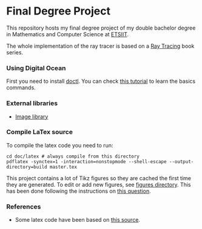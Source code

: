# Final Degree Project

This repository hosts my final degree project of my double bachelor degree in Mathematics and Computer Science at [ETSIIT](https://etsiit.ugr.es/).

The whole implementation of the ray tracer is based on a [Ray Tracing](https://raytracing.github.io/) book series.

### Using Digital Ocean

First you need to install [doctl](). You can check [this tutorial](https://www.digitalocean.com/community/tutorials/how-to-use-doctl-the-official-digitalocean-command-line-client) to learn the basics commands.

### External libraries

- [Image library](https://github.com/nothings/stb)

### Compile LaTex source

To compile the latex code you need to run:

~~~shell
cd doc/latex # always compile from this directory
pdflatex -synctex=1 -interaction=nonstopmode --shell-escape --output-directory=build master.tex
~~~

This project contains a lot of Tikz figures so they are cached the first time they are generated. To edit or add new figures, see [figures directory](doc/latex/figures). This has been done following the instructions on [this question](https://tex.stackexchange.com/questions/482557/how-to-externalize-tikz-pictures).

### References

- Some latex code have been based on [this source](https://github.com/VictorMorenoJimenez/tfg2020/tree/master/doc/latex).
